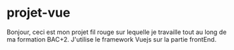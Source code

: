 # projet-vue
Bonjour, 
ceci est mon projet fil rouge sur lequelle je travaille tout au long de ma formation BAC+2.
J'utilise le framework Vuejs sur la partie frontEnd.
